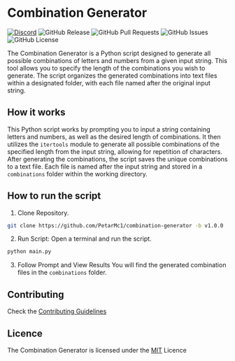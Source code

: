 # Combination Generator
[![Discord](https://img.shields.io/discord/1217057211575042058?logo=Discord&label=Discord&color=blue)](https://discord.gg/8Ab2uuqSYE)
![GitHub Release](https://img.shields.io/github/v/release/PetarMc1/combination-generator?include_prereleases&logo=github&color=red)
![GitHub Pull Requests](https://img.shields.io/github/issues-pr/PetarMc1/combination-generator?logo=github)
![GitHub Issues](https://img.shields.io/github/issues/PetarMc1/combination-generator?logo=github)
![GitHub License](https://img.shields.io/github/license/PetarMc1/combination-generator?color=blue)

The Combination Generator is a Python script designed to generate all possible combinations of letters and numbers from a given input string. This tool allows you to specify the 
length of the combinations you wish to generate. The script organizes the generated combinations into text files within a designated folder, with each file named after the 
original input string.


## How it works
This Python script works by prompting you to input a string containing letters and numbers, as well as the desired length of combinations. It then utilizes the `itertools` module 
to generate all possible combinations of the specified length from the input string, allowing for repetition of characters. After generating the combinations, the script saves 
the unique combinations to a text file. Each file is named after the input string and stored in a `combinations` folder within the working directory. 


## How to run the script

1. Clone Repository.
```bash
git clone https://github.com/PetarMc1/combination-generator -b v1.0.0
```

2. Run Script: Open a terminal and run the script.
```bash
python main.py
```

3. Follow Prompt and View Results
You will find the generated combination files in the `combinations` folder.

## Contributing
Check the [Contributing Guidelines](/CONTRIBUTING.md)

## Licence
The Combination Generator is licensed under the [MIT](/LICENCE) Licence
